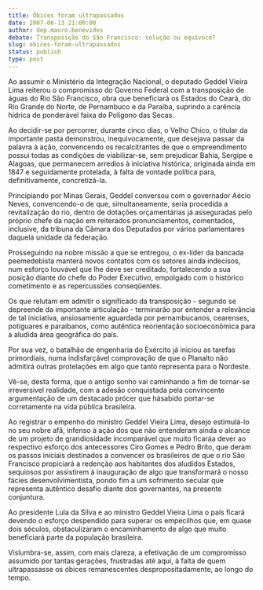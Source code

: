 ```yaml
---
title: Óbices foram ultrapassados
date: 2007-06-13 21:00:00
author: dep.mauro.benevides
debate: Transposição do São Francisco: solução ou equívoco?  
slug: obices-foram-ultrapassados
status: publish 
type: post
---
```


  

Ao assumir o Ministério da Integração Nacional, o deputado Geddel Vieira Lima reiterou o compromisso do Governo Federal com a transposição de águas do Rio São Francisco, obra que beneficiará os Estados do Ceará, do Rio Grande do Norte, de Pernambuco e da Paraíba, suprindo a carência hídrica de ponderável faixa do Polígono das Secas.  

  

Ao decidir-se por percorrer, durante cinco dias, o Velho Chico, o titular da importante pasta demonstrou, inequivocamente, que desejava passar da palavra à ação, convencendo os recalcitrantes de que o empreendimento possui todas as condições de viabilizar-se, sem prejudicar Bahia, Sergipe e Alagoas, que permanecem arredios à iniciativa histórica, originada ainda em 1847 e seguidamente protelada, à falta de vontade política para, definitivamente, concretizá-la.  

  

Principiando por Minas Gerais, Geddel conversou com o governador Aécio Neves, convencendo-o de que, simultaneamente, seria procedida a revitalização do rio, dentro de dotações orçamentárias já asseguradas pelo próprio chefe da nação em reiterados pronunciamentos, comentados, inclusive, da tribuna da Câmara dos Deputados por vários parlamentares daquela unidade da federação.  

  

Prosseguindo na nobre missão a que se entregou, o ex-líder da bancada peemedebista manterá novos contatos com os setores ainda indecisos, num esforço louvável que lhe deve ser creditado, fortalecendo a sua posição diante do chefe do Poder Executivo, empolgado com o histórico cometimento e as repercussões conseqüentes.  

  

Os que relutam em admitir o significado da transposição - segundo se depreende da importante articulação - terminarão por entender a relevância de tal iniciativa, ansiosamente aguardada por pernambucanos, cearenses, potiguares e paraibanos, como autêntica reorientação socioeconômica para a aludida área geográfica do país.  

  

Por sua vez, o batalhão de engenharia do Exército já iniciou as tarefas primordiais, numa indisfarçável comprovação de que o Planalto não admitirá outras protelações em algo que tanto representa para o Nordeste.  

  

Vê-se, desta forma, que o antigo sonho vai caminhando a fim de tornar-se irreversível realidade, com a adesão conquistada pela convincente argumentação de um destacado prócer que hásabido portar-se corretamente na vida pública brasileira.  

  

Ao registrar o empenho do ministro Geddel Vieira Lima, desejo estimulá-lo no seu nobre afã, infenso à ação dos que não entenderam ainda o alcance de um projeto de grandiosidade incomparável que muito ficaráa dever ao respectivo esforço dos antecessores Ciro Gomes e Pedro Brito, que deram os passos iniciais destinados a convencer os brasileiros de que o rio São Francisco propiciará a redenção aos habitantes dos aludidos Estados, sequiosos por assistirem à inauguração de algo que transformará o nosso fácies desenvolvimentista, pondo fim a um sofrimento secular que representa autêntico desafio diante dos governantes, na presente conjuntura.  

  

Ao presidente Lula da Silva e ao ministro Geddel Vieira Lima o país ficará devendo o esforço despendido para superar os empecilhos que, em quase dois séculos, obstaculizaram o encaminhamento de algo que muito beneficiará parte da população brasileira.  

  

Vislumbra-se, assim, com mais clareza, a efetivação de um compromisso assumido por tantas gerações, frustradas até aqui, à falta de quem ultrapassasse os óbices remanescentes despropositadamente, ao longo do tempo.
